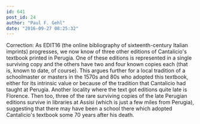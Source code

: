 ```yaml
---
id: 641
post_id: 24
author: "Paul F. Gehl"
date: "2016-09-27 08:25:32"
---
```

Correction: As EDIT16 (the online bibliography of sixteenth-century Italian imprints) progresses, we now know of three other editions of Cantalicio's textbook printed in Perugia. One of these editions is represented in a single surviving copy and the others have two and four known copies each (that is, known to date, of course). This argues further for a local tradition of a schoolmaster or masters in the 1570s and 80s who adopted this textbook, either for its intrinsic value or because of the tradition that Cantalicio had taught at Perugia. Another locality where the text got editions quite late is Florence. Then too, three of the rare surviving copies of the late Perugian editions survive in libraries at Assisi (which is just a few miles from Perugia), suggesting that there may have been a school there which adopted Cantalicio's textbook some 70 years after his death.
